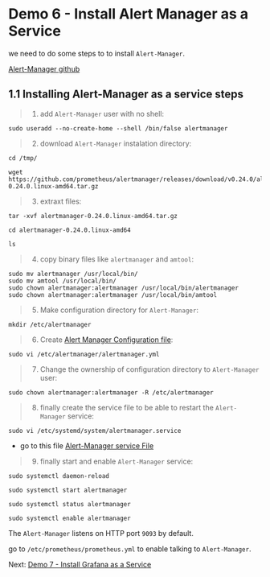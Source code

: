 # Demo 6 - Install Alert Manager as a Service

we need to do some steps to to install `Alert-Manager`.

[Alert-Manager github](https://github.com/prometheus/alertmanager)

## 1.1 Installing Alert-Manager as a service steps

> 1. add `Alert-Manager` user with no shell:

```
sudo useradd --no-create-home --shell /bin/false alertmanager
```
> 2. download `Alert-Manager` instalation directory:

```
cd /tmp/

wget https://github.com/prometheus/alertmanager/releases/download/v0.24.0/alertmanager-0.24.0.linux-amd64.tar.gz
```
> 3. extraxt files:
```
tar -xvf alertmanager-0.24.0.linux-amd64.tar.gz

cd alertmanager-0.24.0.linux-amd64

ls
```

> 4. copy binary files like `alertmanager` and `amtool`:
```
sudo mv alertmanager /usr/local/bin/
sudo mv amtool /usr/local/bin/
sudo chown alertmanager:alertmanager /usr/local/bin/alertmanager
sudo chown alertmanager:alertmanager /usr/local/bin/amtool
```
> 5. Make configuration directory for `Alert-Manager`:
```
mkdir /etc/alertmanager
```

> 6. Create [Alert Manager Configuration file](alertmanager.yml):
```
sudo vi /etc/alertmanager/alertmanager.yml
```
> 7. Change the ownership of configuration directory to `Alert-Manager` user:
```
sudo chown alertmanager:alertmanager -R /etc/alertmanager
```

> 8. finally create the service file to be able to restart the `Alert-Manager` service:
```
sudo vi /etc/systemd/system/alertmanager.service
```
- go to this file [Alert-Manager service File](alertmanager.service)

> 9. finally start and enable `Alert-Manager` service:
```
sudo systemctl daemon-reload

sudo systemctl start alertmanager

sudo systemctl status alertmanager

sudo systemctl enable alertmanager
```
The `Alert-Manager` listens on HTTP port `9093` by default.

go to `/etc/prometheus/prometheus.yml` to enable talking to `Alert-Manager`.

Next: [Demo 7 - Install Grafana as a Service](../../demo07/install-grafana-as-service/README.md)
